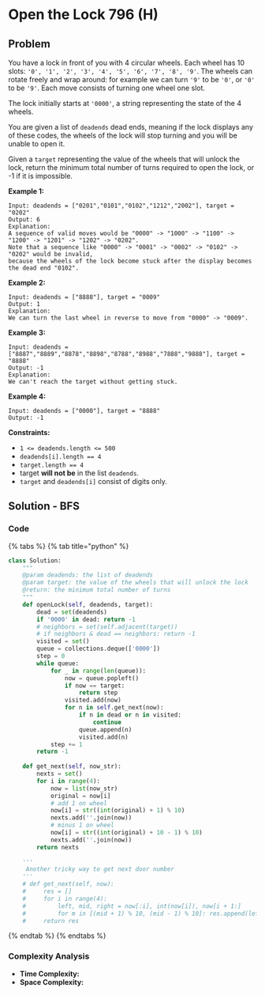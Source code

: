 # Open the Lock 796 \(H\)

## Problem

You have a lock in front of you with 4 circular wheels. Each wheel has 10 slots: `'0', '1', '2', '3', '4', '5', '6', '7', '8', '9'`. The wheels can rotate freely and wrap around: for example we can turn `'9'` to be `'0'`, or `'0'` to be `'9'`. Each move consists of turning one wheel one slot.

The lock initially starts at `'0000'`, a string representing the state of the 4 wheels.

You are given a list of `deadends` dead ends, meaning if the lock displays any of these codes, the wheels of the lock will stop turning and you will be unable to open it.

Given a `target` representing the value of the wheels that will unlock the lock, return the minimum total number of turns required to open the lock, or -1 if it is impossible.

**Example 1:**

```text
Input: deadends = ["0201","0101","0102","1212","2002"], target = "0202"
Output: 6
Explanation:
A sequence of valid moves would be "0000" -> "1000" -> "1100" -> "1200" -> "1201" -> "1202" -> "0202".
Note that a sequence like "0000" -> "0001" -> "0002" -> "0102" -> "0202" would be invalid,
because the wheels of the lock become stuck after the display becomes the dead end "0102".
```

**Example 2:**

```text
Input: deadends = ["8888"], target = "0009"
Output: 1
Explanation:
We can turn the last wheel in reverse to move from "0000" -> "0009".
```

**Example 3:**

```text
Input: deadends = ["8887","8889","8878","8898","8788","8988","7888","9888"], target = "8888"
Output: -1
Explanation:
We can't reach the target without getting stuck.
```

**Example 4:**

```text
Input: deadends = ["0000"], target = "8888"
Output: -1
```

**Constraints:**

* `1 <= deadends.length <= 500`
* `deadends[i].length == 4`
* `target.length == 4`
* target **will not be** in the list `deadends`.
* `target` and `deadends[i]` consist of digits only.

## Solution - BFS

### Code

{% tabs %}
{% tab title="python" %}
```python
class Solution:
    """
    @param deadends: the list of deadends
    @param target: the value of the wheels that will unlock the lock
    @return: the minimum total number of turns 
    """
    def openLock(self, deadends, target):
        dead = set(deadends)
        if '0000' in dead: return -1
        # neighbors = set(self.adjacent(target))
        # if neighbors & dead == neighbors: return -1
        visited = set()
        queue = collections.deque(['0000'])
        step = 0
        while queue:
            for _ in range(len(queue)):
                now = queue.popleft()
                if now == target: 
                    return step
                visited.add(now)
                for n in self.get_next(now):
                    if n in dead or n in visited: 
                        continue
                    queue.append(n)
                    visited.add(n)
            step += 1
        return -1
    
    def get_next(self, now_str):
        nexts = set()
        for i in range(4):
            now = list(now_str)
            original = now[i]
            # add 1 on wheel
            now[i] = str((int(original) + 1) % 10)
            nexts.add(''.join(now))
            # minus 1 on wheel
            now[i] = str((int(original) + 10 - 1) % 10)
            nexts.add(''.join(now))
        return nexts
    
    ''' 
     Another tricky way to get next door number
    '''   
    # def get_next(self, now):
    #     res = []
    #     for i in range(4):
    #         left, mid, right = now[:i], int(now[i]), now[i + 1:]
    #         for m in [(mid + 1) % 10, (mid - 1) % 10]: res.append(left + str(m) + right)
    #     return res

```
{% endtab %}
{% endtabs %}

### Complexity Analysis

* **Time Complexity:**
* **Space Complexity:**

